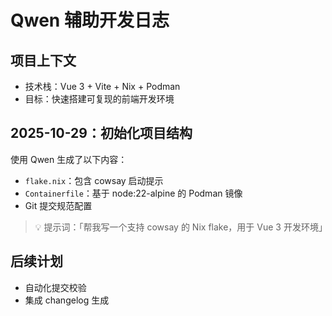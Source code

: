 # Qwen 辅助开发日志

## 项目上下文
- 技术栈：Vue 3 + Vite + Nix + Podman
- 目标：快速搭建可复现的前端开发环境

## 2025-10-29：初始化项目结构
使用 Qwen 生成了以下内容：
- `flake.nix`：包含 cowsay 启动提示
- `Containerfile`：基于 node:22-alpine 的 Podman 镜像
- Git 提交规范配置

> 💡 提示词：「帮我写一个支持 cowsay 的 Nix flake，用于 Vue 3 开发环境」

## 后续计划
- 自动化提交校验
- 集成 changelog 生成
